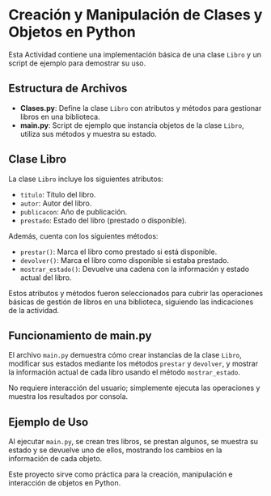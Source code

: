 # Creación y Manipulación de Clases y Objetos en Python

Esta Actividad contiene una implementación básica de una clase `Libro` y un script de ejemplo para demostrar su uso.

## Estructura de Archivos

- **Clases.py**: Define la clase `Libro` con atributos y métodos para gestionar libros en una biblioteca.
- **main.py**: Script de ejemplo que instancia objetos de la clase `Libro`, utiliza sus métodos y muestra su estado.

## Clase Libro

La clase `Libro` incluye los siguientes atributos:
- `titulo`: Título del libro.
- `autor`: Autor del libro.
- `publicacon`: Año de publicación.
- `prestado`: Estado del libro (prestado o disponible).

Además, cuenta con los siguientes métodos:
- `prestar()`: Marca el libro como prestado si está disponible.
- `devolver()`: Marca el libro como disponible si estaba prestado.
- `mostrar_estado()`: Devuelve una cadena con la información y estado actual del libro.

Estos atributos y métodos fueron seleccionados para cubrir las operaciones básicas de gestión de libros en una biblioteca, siguiendo las indicaciones de la actividad.

## Funcionamiento de main.py

El archivo `main.py` demuestra cómo crear instancias de la clase `Libro`, modificar sus estados mediante los métodos `prestar` y `devolver`, y mostrar la información actual de cada libro usando el método `mostrar_estado`.

No requiere interacción del usuario; simplemente ejecuta las operaciones y muestra los resultados por consola.

## Ejemplo de Uso

Al ejecutar `main.py`, se crean tres libros, se prestan algunos, se muestra su estado y se devuelve uno de ellos, mostrando los cambios en la información de cada objeto.

Este proyecto sirve como práctica para la creación, manipulación e interacción de objetos en Python.